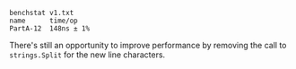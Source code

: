 ~~~~
benchstat v1.txt
name      time/op
PartA-12  148ns ± 1%
~~~~

There's still an opportunity to improve performance by removing the call to `strings.Split` for the new line characters.